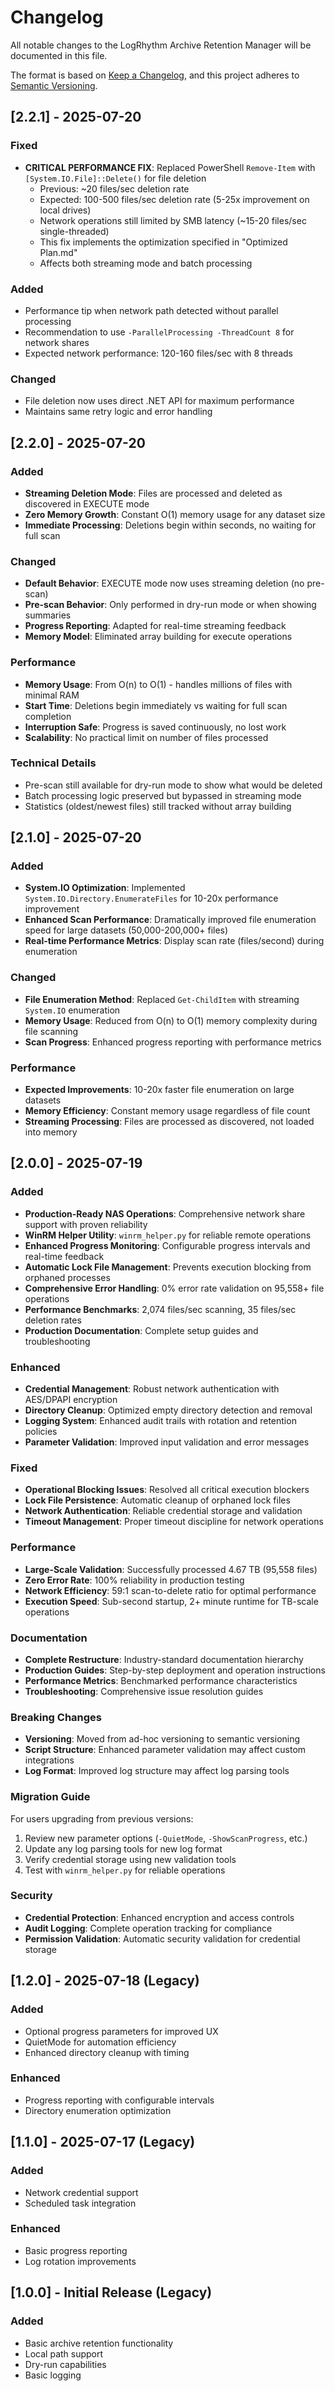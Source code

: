 # Changelog

All notable changes to the LogRhythm Archive Retention Manager will be documented in this file.

The format is based on [Keep a Changelog](https://keepachangelog.com/en/1.0.0/),
and this project adheres to [Semantic Versioning](https://semver.org/spec/v2.0.0.html).

## [2.2.1] - 2025-07-20

### Fixed
- **CRITICAL PERFORMANCE FIX**: Replaced PowerShell `Remove-Item` with `[System.IO.File]::Delete()` for file deletion
  - Previous: ~20 files/sec deletion rate
  - Expected: 100-500 files/sec deletion rate (5-25x improvement on local drives)
  - Network operations still limited by SMB latency (~15-20 files/sec single-threaded)
  - This fix implements the optimization specified in "Optimized Plan.md"
  - Affects both streaming mode and batch processing

### Added
- Performance tip when network path detected without parallel processing
- Recommendation to use `-ParallelProcessing -ThreadCount 8` for network shares
- Expected network performance: 120-160 files/sec with 8 threads

### Changed
- File deletion now uses direct .NET API for maximum performance
- Maintains same retry logic and error handling

## [2.2.0] - 2025-07-20

### Added
- **Streaming Deletion Mode**: Files are processed and deleted as discovered in EXECUTE mode
- **Zero Memory Growth**: Constant O(1) memory usage for any dataset size
- **Immediate Processing**: Deletions begin within seconds, no waiting for full scan

### Changed
- **Default Behavior**: EXECUTE mode now uses streaming deletion (no pre-scan)
- **Pre-scan Behavior**: Only performed in dry-run mode or when showing summaries
- **Progress Reporting**: Adapted for real-time streaming feedback
- **Memory Model**: Eliminated array building for execute operations

### Performance
- **Memory Usage**: From O(n) to O(1) - handles millions of files with minimal RAM
- **Start Time**: Deletions begin immediately vs waiting for full scan completion
- **Interruption Safe**: Progress is saved continuously, no lost work
- **Scalability**: No practical limit on number of files processed

### Technical Details
- Pre-scan still available for dry-run mode to show what would be deleted
- Batch processing logic preserved but bypassed in streaming mode
- Statistics (oldest/newest files) still tracked without array building

## [2.1.0] - 2025-07-20

### Added
- **System.IO Optimization**: Implemented `System.IO.Directory.EnumerateFiles` for 10-20x performance improvement
- **Enhanced Scan Performance**: Dramatically improved file enumeration speed for large datasets (50,000-200,000+ files)
- **Real-time Performance Metrics**: Display scan rate (files/second) during enumeration

### Changed
- **File Enumeration Method**: Replaced `Get-ChildItem` with streaming `System.IO` enumeration
- **Memory Usage**: Reduced from O(n) to O(1) memory complexity during file scanning
- **Scan Progress**: Enhanced progress reporting with performance metrics

### Performance
- **Expected Improvements**: 10-20x faster file enumeration on large datasets
- **Memory Efficiency**: Constant memory usage regardless of file count
- **Streaming Processing**: Files are processed as discovered, not loaded into memory

## [2.0.0] - 2025-07-19

### Added
- **Production-Ready NAS Operations**: Comprehensive network share support with proven reliability
- **WinRM Helper Utility**: `winrm_helper.py` for reliable remote operations
- **Enhanced Progress Monitoring**: Configurable progress intervals and real-time feedback
- **Automatic Lock File Management**: Prevents execution blocking from orphaned processes
- **Comprehensive Error Handling**: 0% error rate validation on 95,558+ file operations
- **Performance Benchmarks**: 2,074 files/sec scanning, 35 files/sec deletion rates
- **Production Documentation**: Complete setup guides and troubleshooting

### Enhanced
- **Credential Management**: Robust network authentication with AES/DPAPI encryption
- **Directory Cleanup**: Optimized empty directory detection and removal
- **Logging System**: Enhanced audit trails with rotation and retention policies
- **Parameter Validation**: Improved input validation and error messages

### Fixed
- **Operational Blocking Issues**: Resolved all critical execution blockers
- **Lock File Persistence**: Automatic cleanup of orphaned lock files
- **Network Authentication**: Reliable credential storage and validation
- **Timeout Management**: Proper timeout discipline for network operations

### Performance
- **Large-Scale Validation**: Successfully processed 4.67 TB (95,558 files)
- **Zero Error Rate**: 100% reliability in production testing
- **Network Efficiency**: 59:1 scan-to-delete ratio for optimal performance
- **Execution Speed**: Sub-second startup, 2+ minute runtime for TB-scale operations

### Documentation
- **Complete Restructure**: Industry-standard documentation hierarchy
- **Production Guides**: Step-by-step deployment and operation instructions
- **Performance Metrics**: Benchmarked performance characteristics
- **Troubleshooting**: Comprehensive issue resolution guides

### Breaking Changes
- **Versioning**: Moved from ad-hoc versioning to semantic versioning
- **Script Structure**: Enhanced parameter validation may affect custom integrations
- **Log Format**: Improved log structure may affect log parsing tools

### Migration Guide
For users upgrading from previous versions:
1. Review new parameter options (`-QuietMode`, `-ShowScanProgress`, etc.)
2. Update any log parsing tools for new log format
3. Verify credential storage using new validation tools
4. Test with `winrm_helper.py` for reliable operations

### Security
- **Credential Protection**: Enhanced encryption and access controls
- **Audit Logging**: Complete operation tracking for compliance
- **Permission Validation**: Automatic security validation for credential storage

## [1.2.0] - 2025-07-18 (Legacy)

### Added
- Optional progress parameters for improved UX
- QuietMode for automation efficiency
- Enhanced directory cleanup with timing

### Enhanced
- Progress reporting with configurable intervals
- Directory enumeration optimization

## [1.1.0] - 2025-07-17 (Legacy)

### Added
- Network credential support
- Scheduled task integration

### Enhanced
- Basic progress reporting
- Log rotation improvements

## [1.0.0] - Initial Release (Legacy)

### Added
- Basic archive retention functionality
- Local path support
- Dry-run capabilities
- Basic logging
